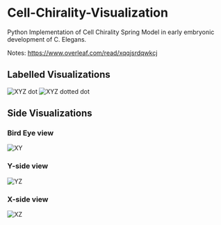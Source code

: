 # Cell-Chirality-Visualization

Python Implementation of Cell Chirality Spring Model in early embryonic development of C. Elegans.

Notes: https://www.overleaf.com/read/xqqjsrdqwkcj

## Labelled Visualizations

![XYZ dot](https://github.com/YouTelllMe/Cell-Chirality-Visualization/assets/80024712/c04e09c8-4c7a-4fc0-aea3-db9a91236e96)
![XYZ dotted dot](https://github.com/YouTelllMe/Cell-Chirality-Visualization/assets/80024712/b48528ae-a8fc-4ed8-ba21-b55ff90956fa)

## Side Visualizations

### Bird Eye view

![XY](https://github.com/YouTelllMe/Cell-Chirality-Visualization/assets/80024712/e1533dec-c6f1-4bd6-9fc6-19cc348f04a1)

### Y-side view

![YZ](https://github.com/YouTelllMe/Cell-Chirality-Visualization/assets/80024712/da8e7076-008c-4efd-973e-b787f615fc21)

### X-side view

![XZ](https://github.com/YouTelllMe/Cell-Chirality-Visualization/assets/80024712/a0253db6-d769-45df-a760-1fa1282148ef)
